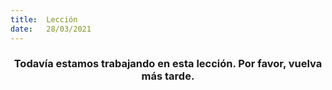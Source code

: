 ```yaml
---
title:  Lección
date:   28/03/2021
---
```


### <center>Todavía estamos trabajando en esta lección. Por favor, vuelva más tarde.</center>